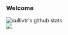 ### Welcome

![sullivtr's github stats](https://github-readme-stats.vercel.app/api?username=sullivtr&show_icons=true&count_private=true&theme=vue&show_owner=false&custom_title=sullivtr)
<br>
![](https://badges.pufler.dev/visits/sullivtr/sullivtr?color=black&logo=github&style=flat-square)
